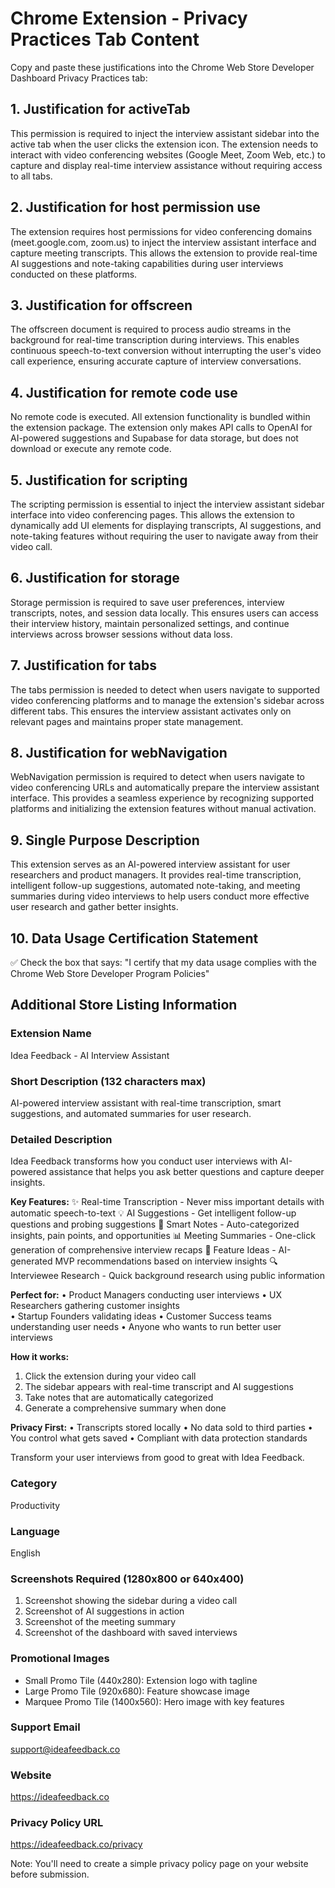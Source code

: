 # Chrome Extension - Privacy Practices Tab Content

Copy and paste these justifications into the Chrome Web Store Developer Dashboard Privacy Practices tab:

## 1. Justification for activeTab
This permission is required to inject the interview assistant sidebar into the active tab when the user clicks the extension icon. The extension needs to interact with video conferencing websites (Google Meet, Zoom Web, etc.) to capture and display real-time interview assistance without requiring access to all tabs.

## 2. Justification for host permission use
The extension requires host permissions for video conferencing domains (meet.google.com, zoom.us) to inject the interview assistant interface and capture meeting transcripts. This allows the extension to provide real-time AI suggestions and note-taking capabilities during user interviews conducted on these platforms.

## 3. Justification for offscreen
The offscreen document is required to process audio streams in the background for real-time transcription during interviews. This enables continuous speech-to-text conversion without interrupting the user's video call experience, ensuring accurate capture of interview conversations.

## 4. Justification for remote code use
No remote code is executed. All extension functionality is bundled within the extension package. The extension only makes API calls to OpenAI for AI-powered suggestions and Supabase for data storage, but does not download or execute any remote code.

## 5. Justification for scripting
The scripting permission is essential to inject the interview assistant sidebar interface into video conferencing pages. This allows the extension to dynamically add UI elements for displaying transcripts, AI suggestions, and note-taking features without requiring the user to navigate away from their video call.

## 6. Justification for storage
Storage permission is required to save user preferences, interview transcripts, notes, and session data locally. This ensures users can access their interview history, maintain personalized settings, and continue interviews across browser sessions without data loss.

## 7. Justification for tabs
The tabs permission is needed to detect when users navigate to supported video conferencing platforms and to manage the extension's sidebar across different tabs. This ensures the interview assistant activates only on relevant pages and maintains proper state management.

## 8. Justification for webNavigation
WebNavigation permission is required to detect when users navigate to video conferencing URLs and automatically prepare the interview assistant interface. This provides a seamless experience by recognizing supported platforms and initializing the extension features without manual activation.

## 9. Single Purpose Description
This extension serves as an AI-powered interview assistant for user researchers and product managers. It provides real-time transcription, intelligent follow-up suggestions, automated note-taking, and meeting summaries during video interviews to help users conduct more effective user research and gather better insights.

## 10. Data Usage Certification Statement
✅ Check the box that says: "I certify that my data usage complies with the Chrome Web Store Developer Program Policies"

## Additional Store Listing Information

### Extension Name
Idea Feedback - AI Interview Assistant

### Short Description (132 characters max)
AI-powered interview assistant with real-time transcription, smart suggestions, and automated summaries for user research.

### Detailed Description
Idea Feedback transforms how you conduct user interviews with AI-powered assistance that helps you ask better questions and capture deeper insights.

**Key Features:**
✨ Real-time Transcription - Never miss important details with automatic speech-to-text
💡 AI Suggestions - Get intelligent follow-up questions and probing suggestions
📝 Smart Notes - Auto-categorized insights, pain points, and opportunities
📊 Meeting Summaries - One-click generation of comprehensive interview recaps
🚀 Feature Ideas - AI-generated MVP recommendations based on interview insights
🔍 Interviewee Research - Quick background research using public information

**Perfect for:**
• Product Managers conducting user interviews
• UX Researchers gathering customer insights  
• Startup Founders validating ideas
• Customer Success teams understanding user needs
• Anyone who wants to run better user interviews

**How it works:**
1. Click the extension during your video call
2. The sidebar appears with real-time transcript and AI suggestions
3. Take notes that are automatically categorized
4. Generate a comprehensive summary when done

**Privacy First:**
• Transcripts stored locally
• No data sold to third parties
• You control what gets saved
• Compliant with data protection standards

Transform your user interviews from good to great with Idea Feedback.

### Category
Productivity

### Language
English

### Screenshots Required (1280x800 or 640x400)
1. Screenshot showing the sidebar during a video call
2. Screenshot of AI suggestions in action
3. Screenshot of the meeting summary
4. Screenshot of the dashboard with saved interviews

### Promotional Images
- Small Promo Tile (440x280): Extension logo with tagline
- Large Promo Tile (920x680): Feature showcase image
- Marquee Promo Tile (1400x560): Hero image with key features

### Support Email
support@ideafeedback.co

### Website
https://ideafeedback.co

### Privacy Policy URL
https://ideafeedback.co/privacy

Note: You'll need to create a simple privacy policy page on your website before submission.
